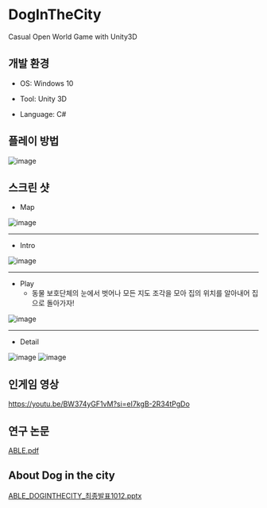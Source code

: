 # DogInTheCity
Casual Open World Game with Unity3D

## 개발 환경
- OS: Windows 10

- Tool: Unity 3D
- Language: C#
## 플레이 방법
![image](https://github.com/nnyno/dogincity/assets/86473590/0dc5e9a6-6fc0-41b6-830a-485b34c02a69)

## 스크린 샷

- Map

![image](https://github.com/nnyno/dogincity/assets/86473590/2d0c3ae6-3cd5-4745-be2c-95d10fc386b9)
****************
- Intro
  
![image](https://github.com/nnyno/dogincity/assets/86473590/90837875-06aa-4bdc-980a-590cd3246a27)
****************
- Play
  - 동물 보호단체의 눈에서 벗어나 모든 지도 조각을 모아 집의 위치를 알아내어 집으로 돌아가자!
  
![image](https://github.com/nnyno/dogincity/assets/86473590/7735a768-359c-43b4-92b9-7b7eac42add8)
****************
- Detail
  
![image](https://github.com/nnyno/dogincity/assets/86473590/6bd39599-052c-4df2-9cb2-3972990b886f)
![image](https://github.com/nnyno/dogincity/assets/86473590/03cb9789-5568-49bd-92bc-8822accfe9ae)

## 인게임 영상
https://youtu.be/BW374yGF1vM?si=eI7kgB-2R34tPgDo

## 연구 논문
[ABLE.pdf](https://github.com/nnyno/dogincity/files/14375109/ABLE.pdf)

## About Dog in the city
[ABLE_DOGINTHECITY_최종발표1012.pptx](https://github.com/nnyno/dogincity/files/14375108/ABLE_DOGINTHECITY_.1012.pptx)
